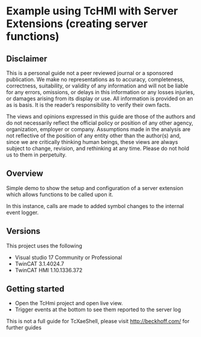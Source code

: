# Example using TcHMI with Server Extensions (creating server functions)

## Disclaimer

This is a personal guide not a peer reviewed journal or a sponsored publication. We make
no representations as to accuracy, completeness, correctness, suitability, or validity of any
information and will not be liable for any errors, omissions, or delays in this information or any
losses injuries, or damages arising from its display or use. All information is provided on an as
is basis. It is the reader’s responsibility to verify their own facts.

The views and opinions expressed in this guide are those of the authors and do not
necessarily reflect the official policy or position of any other agency, organization, employer or
company. Assumptions made in the analysis are not reflective of the position of any entity
other than the author(s) and, since we are critically thinking human beings, these views are
always subject to change, revision, and rethinking at any time. Please do not hold us to them
in perpetuity.

## Overview 

Simple demo to show the setup and configuration of a server extension which allows functions to be called upon it.

In this instance, calls are made to added symbol changes to the internal event logger. 

## Versions
This project uses the following

* Visual studio 17 Community or Professional
* TwinCAT 3.1.4024.7
* TwinCAT HMI 1.10.1336.372

## Getting started

* Open the TcHmi project and open live view. 
* Trigger events at the bottom to see them reported to the server log

This is not a full guide for TcXaeShell, please visit http://beckhoff.com/ for further guides
